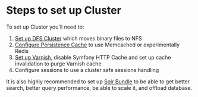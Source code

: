 # Steps to set up Cluster

To set up Cluster you'll need to:

1.  [Set up DFS Cluster](Clustering_31430387.html#Clustering-DFSIOHandler) which moves binary files to NFS
2.  [Configure Persistence Cache](Repository_31432023.html#Repository-Persistencecacheconfiguration) to use Memcached or experimentally Redis
3.  [Set up Varnish](HTTP-Cache_31430152.html#HTTPCache-UsingVarnish), disable Symfony HTTP Cache and set up cache invalidation to purge Varnish cache
4.  Configure sessions to use a cluster safe sessions handling

It is also highly recommended to set up [Solr Bundle](Solr_Bundle) to be able to get better search, better query performance, be able to scale it, and offload database.

 

